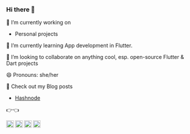 ### Hi there 👋

<!--
**apigeoneer/apigeoneer** is a ✨ _special_ ✨ repository because its `README.md` (this file) appears on your GitHub profile.

Here are some ideas to get you started:
-->

🔭 I’m currently working on
- Personal projects
 
🌱 I’m currently learning App development in Flutter.

👯 I’m looking to collaborate on anything cool, esp. open-source Flutter & Dart projects
<!--
- 🤔 I’m looking for help with ...
- 💬 Ask me about ...
- 📫 How to reach me: ...
-->
😄 Pronouns: she/her

📕 Check out my Blog posts
- [Hashnode](https://chitranshisrivastava.hashnode.dev/)

👉👈

<a href="https://instagram.com/chitranxshi"><img src="https://user-images.githubusercontent.com/43718257/135411437-c1fde941-3ed8-410a-b43b-bb0095acf749.png" width=20 height=20></a>   <a href="https://twitter.com/chitranxshi"><img src="https://user-images.githubusercontent.com/43718257/135411447-7a44a124-4bf2-4f71-a1cf-383155505f2e.png" width=20 height=20></a>   <a href="https://www.linkedin.com/in/chitranshi-srivastava/"><img src="https://user-images.githubusercontent.com/43718257/135601606-647855e2-0bde-4606-88ab-348fc63d0c6f.png" width=20 height=20></a>   <a href="https://mail.google.com/mail/"><img src="https://user-images.githubusercontent.com/43718257/135601597-f3a5932b-94d5-406b-b8da-e06083829ef3.png" width=20 height=20></a>


